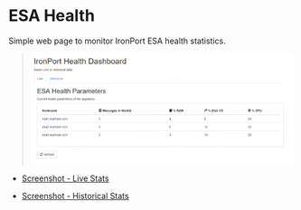 # ESA Health

Simple web page to monitor IronPort ESA health statistics.

> ![Screenshot](https://github.com/blandco/esa-health/blob/master/esa-dashboard-gif.gif)

* [Screenshot - Live Stats](https://github.com/blandco/esa-health/blob/master/esa-dashboard-live.png)

* [Screenshot - Historical Stats](https://github.com/blandco/esa-health/blob/master/esa-dashboard-hist.png)

